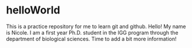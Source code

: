 # helloWorld
This is a practice repository for me to learn git and github.
Hello! My name is Nicole. I am a first year Ph.D. student in the IGG program through the department of biological sciences. 
Time to add a bit more information!
